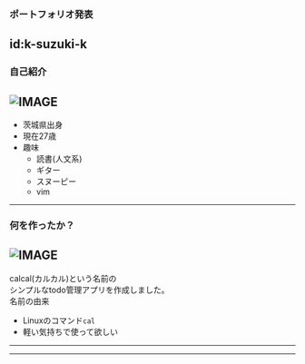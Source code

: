 ### ポートフォリオ発表
id:k-suzuki-k
---
### 自己紹介
![IMAGE](assets/img/presentation.png)
---
-  茨城県出身
-  現在27歳
-  趣味
	-  読書(人文系)
	-  ギター
	-  スヌーピー
	-  vim
---
### 何を作ったか？ 
![IMAGE](assets/img/presentation.png)
---
calcal(カルカル)という名前の<br>
シンプルなtodo管理アプリを作成しました。
<br>
名前の由来
-  Linuxのコマンド`cal`
-  軽い気持ちで使って欲しい

---


---
